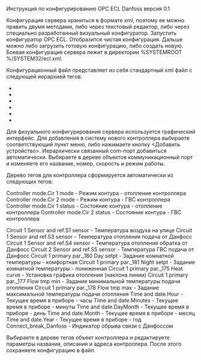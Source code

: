 Инструкция по конфигурированию OPC ECL Danfoss версия 0.1

Конфигурация сервера храниться в формате xml, поэтому ее можно править двумя методами, либо через текстовый редактор, либо через специально разработанный
визуальный конфигуратор.
Запустить конфигуратор OPC ECL. Отобразится чистая конфигурация. Дальше можно либо загрузить готовую конфигурацию, либо создать новую. 
Боевая конфигурация сервера лежит в директории %SYSTEMROOT %/SYSTEM32/ecl.xml.

Конфигурационный файл представляет из себя стандартный xml файл с следующей иерархией тегов.

- <eclOpcCfg version="1.0" description="ECL OPC configuration">
- <comports>
- <comport baudrate="38400" addr="2" description="отсутствует" com="1">
- <comfort addr="2" description="отсутствует" name="TP1">
  <tag description="Режим контура - отопление контроллера" type="0" name="Controller mode.Cir 1 mode" /> 
  <tag description="Режим контура - ГВС контроллера" type="0" name="Controller mode.Cir 2 mode" /> 
  <tag description="Состояние контура - отопление контроллера" type="0" name="Controller mode.Cir 1 status" /> 
  <tag description="Состояние контура - ГВС контроллера" type="0" name="Controller mode.Cir 2 status" /> 
  <tag description="Температура воздуха на улице" type="0" name="Circuit 1 Sensor and ref.S1 sensor" /> 
  <tag description="Температура отопления подача от Данфосс" type="0" name="Circuit 1 Sensor and ref.S3 sensor" /> 
  <tag description="Температура отопления обратка от Данфосс" type="0" name="Circuit 1 Sensor and ref.S4 sensor" /> 
  <tag description="Температура ГВС подача от Данфосс" type="0" name="Circuit 2 Sensor and ref.S5 sensor" /> 
  <tag description="Задание комнатной температуры - комфортная" type="0" name="Circuit 1 primary par._180 Day setpt" /> 
  <tag description="Задание комнатной температуры - пониженная" type="0" name="Circuit 1 primary par._181 Night setpt" /> 
  </comfort>
  </comport>
- <comport baudrate="38400" addr="2" description="отсутствует" com="2">
- <comfort addr="2" description="отсутствует" name="TP2">
  <tag description="Режим контура - отопление контроллера" type="0" name="Controller mode.Cir 1 mode" /> 
  <tag description="Режим контура - ГВС контроллера" type="0" name="Controller mode.Cir 2 mode" /> 
  <tag description="Состояние контура - отопление контроллера" type="0" name="Controller mode.Cir 1 status" /> 
  <tag description="Состояние контура - ГВС контроллера" type="0" name="Controller mode.Cir 2 status" /> 
  <tag description="Температура воздуха на улице" type="0" name="Circuit 1 Sensor and ref.S1 sensor" /> 
  <tag description="Температура отопления подача от Данфосс" type="0" name="Circuit 1 Sensor and ref.S3 sensor" /> 
  <tag description="Температура отопления обратка от Данфосс" type="0" name="Circuit 1 Sensor and ref.S4 sensor" /> 
  <tag description="Температура ГВС подача от Данфосс" type="0" name="Circuit 2 Sensor and ref.S5 sensor" /> 
  <tag description="Задание комнатной температуры - комфортная" type="0" name="Circuit 1 primary par._180 Day setpt" /> 
  <tag description="Задание комнатной температуры - пониженная" type="0" name="Circuit 1 primary par._181 Night setpt" /> 
  </comfort>
  </comport>
  </comports>
  </eclOpcCfg>

Для физуального конфигурирования сервера используется графический интерфейс. 
Для добавления в систему нового контроллера выбираете соответствующий пункт меню, либо нажимаете кнопку <Добавить устройство>. Иерархически связанный com-порт добавиться автоматически. 
Выбираете в дереве объектов коммуникационный порт и изменяете его название, номер, скорость и режим работы.

Дерево тегов для контроллера сформируется автоматически из следующих тегов:

Controller mode.Cir  1 mode - Режим контура - отопление контроллера
Controller mode.Cir  2 mode - Режим контура - ГВС контроллера
Controller mode.Cir  1 status - Состояние контура - отопление контроллера
Controller mode.Cir  2 status - Состояние контура - ГВС контроллера
    
Circuit 1 Sensor and ref.S1 sensor - Температура воздуха на улице
Circuit 1 Sensor and ref.S3 sensor - Температура отопления подача от Данфосс
Circuit 1 Sensor and ref.S4 sensor - Температура отопления обратка от Данфосс
Circuit 2 Sensor and ref.S5 sensor - Температура ГВС подача от Данфосс
Circuit 1 primary par._180 Day setpt - Задание комнатной температуры - комфортная
Circuit 1 primary par._181 Night setpt - Задание комнатной температуры - пониженная
Circuit 1 primary par._175 Heat curve - Установка графика отопления (наклона линии)
Circuit 1 primary par._177 Flow tmp min - Задание минимальной температуры подачи отопления
Circuit 1 primary par._178 Flow tmp max - Задание максимальной температуры подачи отопления
Time and date.Hour - Текущее время в приборе - часы
Time and date.Minutes - Текущее время в приборе - минуты
Time and date.DayMonth - Текущее время в приборе - день
Time and date.Month - Текущее время в приборе - месяц
Time and date.Year - Текущее время в приборе - год
Connect_break_Danfoss - Индикатор обрыва связи с Данфоссом

Выбираете в дереве тегов объект контроллера и редактируете параметры названия, описания и адреса контроллера. 
После этого сохраняете конфигурацию в файл.

